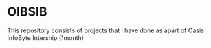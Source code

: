 # OIBSIB
This repository consists of  projects that i have done as apart of Oasis InfoByte Intership (1month)
